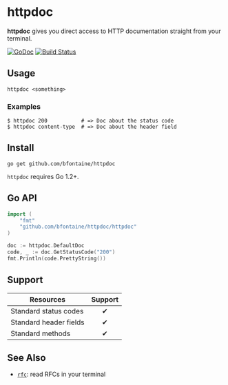 # httpdoc

**httpdoc** gives you direct access to HTTP documentation straight from
your terminal.

[![GoDoc](https://godoc.org/github.com/bfontaine/httpdoc?status.svg)](https://godoc.org/github.com/bfontaine/httpdoc)
[![Build Status](https://travis-ci.org/bfontaine/httpdoc.svg?branch=master)](https://travis-ci.org/bfontaine/httpdoc)

## Usage

    httpdoc <something>

### Examples

    $ httpdoc 200           # => Doc about the status code
    $ httpdoc content-type  # => Doc about the header field

## Install

    go get github.com/bfontaine/httpdoc

`httpdoc` requires Go 1.2+.

## Go API

```go
import (
    "fmt"
    "github.com/bfontaine/httpdoc/httpdoc"
)

doc := httpdoc.DefaultDoc
code, _ := doc.GetStatusCode("200")
fmt.Println(code.PrettyString())
```

## Support

| Resources                    | Support |
|------------------------------|:-------:|
| Standard status codes        | ✔       |
| Standard header fields       | ✔       |
| Standard methods             | ✔       |

## See Also

* [`rfc`][rfc-cli]: read RFCs in your terminal

[rfc-cli]: https://github.com/bfontaine/rfc#rfc
